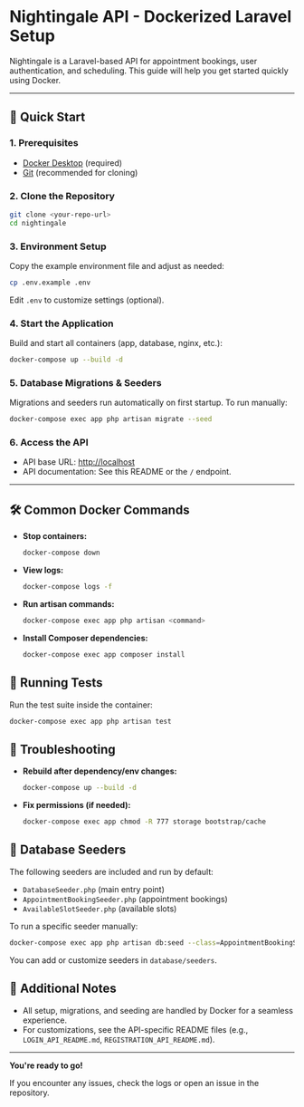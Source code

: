 # Nightingale API - Dockerized Laravel Setup

Nightingale is a Laravel-based API for appointment bookings, user authentication, and scheduling. This guide will help you get started quickly using Docker.

---

## 🚀 Quick Start

### 1. Prerequisites
- [Docker Desktop](https://www.docker.com/products/docker-desktop/) (required)
- [Git](https://git-scm.com/) (recommended for cloning)

### 2. Clone the Repository
```bash
git clone <your-repo-url>
cd nightingale
```

### 3. Environment Setup
Copy the example environment file and adjust as needed:
```bash
cp .env.example .env
```
Edit `.env` to customize settings (optional).

### 4. Start the Application
Build and start all containers (app, database, nginx, etc.):
```bash
docker-compose up --build -d
```

### 5. Database Migrations & Seeders
Migrations and seeders run automatically on first startup. To run manually:
```bash
docker-compose exec app php artisan migrate --seed
```

### 6. Access the API
- API base URL: [http://localhost](http://localhost)
- API documentation: See this README or the `/` endpoint.

---

## 🛠️ Common Docker Commands

- **Stop containers:**
  ```bash
  docker-compose down
  ```
- **View logs:**
  ```bash
  docker-compose logs -f
  ```
- **Run artisan commands:**
  ```bash
  docker-compose exec app php artisan <command>
  ```
- **Install Composer dependencies:**
  ```bash
  docker-compose exec app composer install
  ```

## 🧪 Running Tests
Run the test suite inside the container:
```bash
docker-compose exec app php artisan test
```

## 🐛 Troubleshooting

- **Rebuild after dependency/env changes:**
  ```bash
  docker-compose up --build -d
  ```
- **Fix permissions (if needed):**
  ```bash
  docker-compose exec app chmod -R 777 storage bootstrap/cache
  ```

## 🌱 Database Seeders

The following seeders are included and run by default:
- `DatabaseSeeder.php` (main entry point)
- `AppointmentBookingSeeder.php` (appointment bookings)
- `AvailableSlotSeeder.php` (available slots)

To run a specific seeder manually:
```bash
docker-compose exec app php artisan db:seed --class=AppointmentBookingSeeder
```
You can add or customize seeders in `database/seeders`.

## 📄 Additional Notes
- All setup, migrations, and seeding are handled by Docker for a seamless experience.
- For customizations, see the API-specific README files (e.g., `LOGIN_API_README.md`, `REGISTRATION_API_README.md`).

---

**You're ready to go!**

If you encounter any issues, check the logs or open an issue in the repository.
